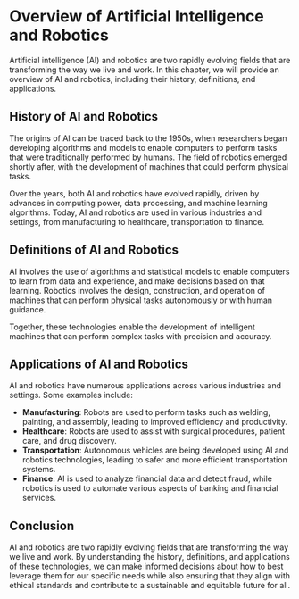 Overview of Artificial Intelligence and Robotics
=======================================================================

Artificial intelligence (AI) and robotics are two rapidly evolving fields that are transforming the way we live and work. In this chapter, we will provide an overview of AI and robotics, including their history, definitions, and applications.

History of AI and Robotics
--------------------------

The origins of AI can be traced back to the 1950s, when researchers began developing algorithms and models to enable computers to perform tasks that were traditionally performed by humans. The field of robotics emerged shortly after, with the development of machines that could perform physical tasks.

Over the years, both AI and robotics have evolved rapidly, driven by advances in computing power, data processing, and machine learning algorithms. Today, AI and robotics are used in various industries and settings, from manufacturing to healthcare, transportation to finance.

Definitions of AI and Robotics
------------------------------

AI involves the use of algorithms and statistical models to enable computers to learn from data and experience, and make decisions based on that learning. Robotics involves the design, construction, and operation of machines that can perform physical tasks autonomously or with human guidance.

Together, these technologies enable the development of intelligent machines that can perform complex tasks with precision and accuracy.

Applications of AI and Robotics
-------------------------------

AI and robotics have numerous applications across various industries and settings. Some examples include:

* **Manufacturing**: Robots are used to perform tasks such as welding, painting, and assembly, leading to improved efficiency and productivity.
* **Healthcare**: Robots are used to assist with surgical procedures, patient care, and drug discovery.
* **Transportation**: Autonomous vehicles are being developed using AI and robotics technologies, leading to safer and more efficient transportation systems.
* **Finance**: AI is used to analyze financial data and detect fraud, while robotics is used to automate various aspects of banking and financial services.

Conclusion
----------

AI and robotics are two rapidly evolving fields that are transforming the way we live and work. By understanding the history, definitions, and applications of these technologies, we can make informed decisions about how to best leverage them for our specific needs while also ensuring that they align with ethical standards and contribute to a sustainable and equitable future for all.
